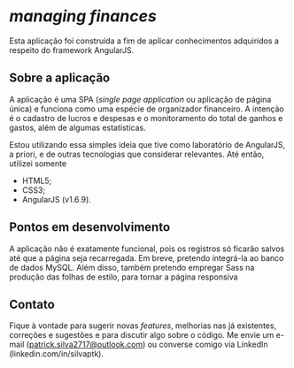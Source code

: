 # *managing finances*

Esta aplicação foi construída a fim de aplicar conhecimentos adquiridos a respeito do framework AngularJS. 

## Sobre a aplicação

A aplicação é uma SPA (*single page application* ou aplicação de página única) e funciona como uma espécie de organizador financeiro. A intenção é o cadastro de lucros e despesas e o monitoramento do total de ganhos e gastos, além de algumas estatísticas.

Estou utilizando essa simples ideia que tive como laboratório de AngularJS, a priori, e de outras tecnologias que considerar relevantes. Até então, utilizei somente

- HTML5;
- CSS3;
- AngularJS (v1.6.9).

## Pontos em desenvolvimento

A aplicação não é exatamente funcional, pois os registros só ficarão salvos até que a página seja recarregada. Em breve, pretendo integrá-la ao banco de dados MySQL. Além disso, também pretendo empregar Sass na produção das folhas de estilo, para tornar a página responsiva

## Contato

Fique à vontade para sugerir novas *features*, melhorias nas já existentes, correções e sugestões e para discutir algo sobre o código. Me envie um e-mail (patrick.silva2717@outlook.com) ou converse comigo via LinkedIn (linkedin.com/in/silvaptk). 
